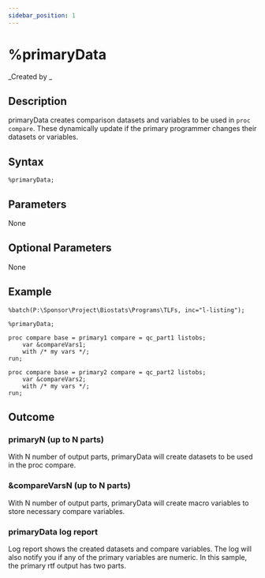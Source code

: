 ```yaml
---
sidebar_position: 1
---
```


# %primaryData

_Created by _

## Description

primaryData creates comparison datasets and variables to be used in `proc compare`. These dynamically update if the primary programmer changes their datasets or variables.

## Syntax

```sas
%primaryData;
```

## Parameters

None

## Optional Parameters

None

## Example

```sas
%batch(P:\Sponsor\Project\Biostats\Programs\TLFs, inc="l-listing");
```

```sas
%primaryData;
```

```sas
proc compare base = primary1 compare = qc_part1 listobs;
    var &compareVars1;
    with /* my vars */;
run;

proc compare base = primary2 compare = qc_part2 listobs;
    var &compareVars2;
    with /* my vars */;
run;
```

## Outcome

### primaryN (up to N parts)

With N number of output parts, primaryData will create datasets to be used in the proc compare.

### &compareVarsN (up to N parts)

With N number of output parts, primaryData will create macro variables to store necessary compare variables.

### primaryData log report

Log report shows the created datasets and compare variables. The log will also notify you if any of the primary variables are numeric. In this sample, the primary rtf output has two parts.

<!-- ![templateImage](img/primaryData1.PNG) -->
